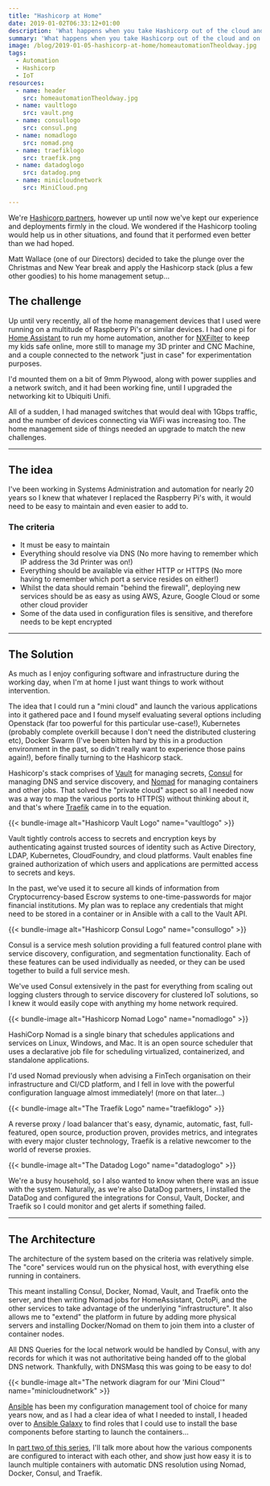 ```yaml
--- 
title: "Hashicorp at Home"
date: 2019-01-02T06:33:12+01:00 
description: 'What happens when you take Hashicorp out of the cloud and on to a home network?'
summary: 'What happens when you take Hashicorp out of the cloud and on to a home network?'
image: /blog/2019-01-05-hashicorp-at-home/homeautomationTheoldway.jpg
tags:
  - Automation 
  - Hashicorp
  - IoT
resources:
  - name: header
    src: homeautomationTheoldway.jpg
  - name: vaultlogo
    src: vault.png
  - name: consullogo
    src: consul.png
  - name: nomadlogo
    src: nomad.png
  - name: traefiklogo
    src: traefik.png
  - name: datadoglogo
    src: datadog.png
  - name: minicloudnetwork
    src: MiniCloud.png

---
```

We're [Hashicorp partners](https://www.hashicorp.com/partners#mockingbird-consulting), however up until now we've kept our experience and deployments
firmly in the cloud. We wondered if the Hashicorp tooling would help us in
other situations, and found that it performed even better than we had hoped.

Matt Wallace (one of our Directors) decided to take the plunge over the
Christmas and New Year break and apply the Hashicorp stack (plus a few other
goodies) to his home management setup...

## The challenge

Up until very recently, all of the home management devices that I used were
running on a multitude of Raspberry Pi's or similar devices. I had one pi for
[Home Assistant](https://www.home-assistant.io/) to run my home automation,
another for [NXFilter](https://www.nxfilter.org) to keep my kids safe online,
more still to manage my 3D printer and CNC Machine, and a couple connected to
the network "just in case" for experimentation purposes.

I'd mounted them on a bit of 9mm Plywood, along with power supplies and a
network switch, and it had been working fine, until I upgraded the networking
kit to Ubiquiti Unifi.

All of a sudden, I had managed switches that would deal with 1Gbps traffic,
and the number of devices connecting via WiFi was increasing too. The home
management side of things needed an upgrade to match the new challenges.

* * *

## The idea

I've been working in Systems Administration and automation for nearly 20 years
so I knew that whatever I replaced the Raspberry Pi's with, it would need to
be easy to maintain and even easier to add to.

### The criteria

* It must be easy to maintain
* Everything should resolve via DNS (No more having to remember which IP address the 3d Printer was on!)
* Everything should be available via either HTTP or HTTPS (No more having to remember which port a service resides on either!)
* Whilst the data should remain "behind the firewall", deploying new services should be as easy as using AWS, Azure, Google Cloud or some other cloud provider
* Some of the data used in configuration files is sensitive, and therefore needs to be kept encrypted

* * *

## The Solution

As much as I enjoy configuring software and infrastructure during the working
day, when I'm at home I just want things to work without intervention.

The idea that I could run a "mini cloud" and launch the various applications
into it gathered pace and I found myself evaluating several options including
Openstack (far too powerful for this particular use-case!), Kubernetes
(probably complete overkill because I don't need the distributed clustering
etc), Docker Swarm (I've been bitten hard by this in a production environment
in the past, so didn't really want to experience those pains again!), before
finally turning to the Hashicorp stack.

Hashicorp's stack comprises of [Vault](https://vaultproject.io/) for managing
secrets, [Consul](https://consul.io) for managing DNS and service discovery,
and [Nomad](https://nomadproject.io/) for managing containers and other jobs.
That solved the "private cloud" aspect so all I needed now was a way to map
the various ports to HTTP(S) without thinking about it, and that's where
[Traefik](https://traefik.io/) came in to the equation.

{{< bundle-image  alt="Hashicorp Vault Logo" name="vaultlogo" >}}

Vault tightly controls access to secrets and encryption keys by authenticating
against trusted sources of identity such as Active Directory, LDAP,
Kubernetes, CloudFoundry, and cloud platforms. Vault enables fine grained
authorization of which users and applications are permitted access to secrets
and keys.

In the past, we've used it to secure all kinds of information from
Cryptocurrency-based Escrow systems to one-time-passwords for major financial
institutions. My plan was to replace any credentials that might need to be
stored in a container or in Ansible with a call to the Vault API.

{{< bundle-image  alt="Hashicorp Consul Logo" name="consullogo" >}}

Consul is a service mesh solution providing a full featured control plane with
service discovery, configuration, and segmentation functionality. Each of
these features can be used individually as needed, or they can be used
together to build a full service mesh.

We've used Consul extensively in the past for everything from scaling out
logging clusters through to service discovery for clustered IoT solutions, so
I knew it would easily cope with anything my home network required.


{{< bundle-image  alt="Hashicorp Nomad Logo" name="nomadlogo" >}}

HashiCorp Nomad is a single binary that schedules applications and services on
Linux, Windows, and Mac. It is an open source scheduler that uses a
declarative job file for scheduling virtualized, containerized, and standalone
applications.

I'd used Nomad previously when advising a FinTech organisation on their
infrastructure and CI/CD platform, and I fell in love with the powerful
configuration language almost immediately! (more on that later...)

{{< bundle-image  alt="The Traefik Logo" name="traefiklogo" >}}

A reverse proxy / load balancer that's easy, dynamic, automatic, fast, full-
featured, open source, production proven, provides metrics, and integrates
with every major cluster technology, Traefik is a relative newcomer to the
world of reverse proxies.

{{< bundle-image  alt="The Datadog Logo" name="datadoglogo" >}}

We're a busy household, so I also wanted to know when there was an issue with
the system. Naturally, as we're also DataDog partners, I installed the DataDog
and configured the integrations for Consul, Vault, Docker, and Traefik so I
could monitor and get alerts if something failed.

* * *

## The Architecture

The architecture of the system based on the criteria was relatively simple.
The "core" services would run on the physical host, with everything else
running in containers.

This meant installing Consul, Docker, Nomad, Vault, and Traefik onto the
server, and then writing Nomad jobs for HomeAssistant, OctoPi, and the other
services to take advantage of the underlying "infrastructure". It also allows
me to "extend" the platform in future by adding more physical servers and
installing Docker/Nomad on them to join them into a cluster of container
nodes.

All DNS Queries for the local network would be handled by Consul, with any
records for which it was not authoritative being handed off to the global DNS
network. Thankfully, with DNSMasq this was going to be easy to do!

{{< bundle-image  alt="The network diagram for our 'Mini Cloud'" name="minicloudnetwork" >}}

[Ansible](https://www.ansible.com/) has been my configuration management tool
of choice for many years now, and as I had a clear idea of what I needed to
install, I headed over to [Ansible Galaxy](https://galaxy.ansible.com/) to
find roles that I could use to install the base components before starting to
launch the containers...

In [part two of this series](/blog/2019-01-08-hashicorp-at-home-part-2/), I'll
talk more about how the various components are configured to interact with
each other, and show just how easy it is to launch multiple containers with
automatic DNS resolution using Nomad, Docker, Consul, and Traefik.

